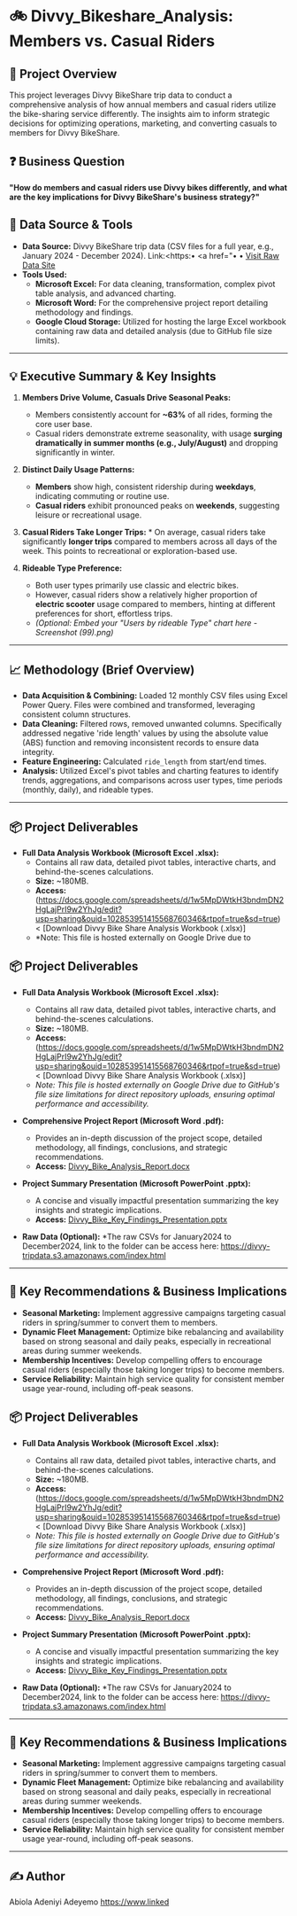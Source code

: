 # 🚲 Divvy_Bikeshare_Analysis: Members vs. Casual Riders

## 🎯 Project Overview
This project leverages Divvy BikeShare trip data to conduct a comprehensive analysis of how annual members and casual riders utilize the bike-sharing service differently. The insights aim to inform strategic decisions for optimizing operations, marketing, and converting casuals to members for Divvy BikeShare.

## ❓ Business Question
**"How do members and casual riders use Divvy bikes differently, and what are the key implications for Divvy BikeShare's business strategy?"**

## 📂 Data Source & Tools
* **Data Source:** Divvy BikeShare trip data (CSV files for a full year, e.g., January 2024 - December 2024). Link:<https:•	<a href="•	•	<a href="https://divvy-tripdata.s3.amazonaws.com/index.html" target="_blank">Visit Raw Data Site</a>
* **Tools Used:**
    * **Microsoft Excel:** For data cleaning, transformation, complex pivot table analysis, and advanced charting.
    * **Microsoft Word:** For the comprehensive project report detailing methodology and findings.
    * **Google Cloud Storage:** Utilized for hosting the large Excel workbook containing raw data and detailed analysis (due to GitHub file size limits).

---

## 💡 Executive Summary & Key Insights


1.  **Members Drive Volume, Casuals Drive Seasonal Peaks:**
    * Members consistently account for **~63%** of all rides, forming the core user base.
    * Casual riders demonstrate extreme seasonality, with usage **surging dramatically in summer months (e.g., July/August)** and dropping significantly in winter.
   

2.  **Distinct Daily Usage Patterns:**
    * **Members** show high, consistent ridership during **weekdays**, indicating commuting or routine use.
    * **Casual riders** exhibit pronounced peaks on **weekends**, suggesting leisure or recreational usage.
   3.  **Casual Riders Take Longer Trips:**
    * On average, casual riders take significantly **longer trips** compared to members across all days of the week. This points to recreational or exploration-based use.
   

4.  **Rideable Type Preference:**
    * Both user types primarily use classic and electric bikes.
    * However, casual riders show a relatively higher proportion of **electric scooter** usage compared to members, hinting at different preferences for short, effortless trips.
    * *(Optional: Embed your "Users by rideable Type" chart here - Screenshot (99).png)*

---

## 📈 Methodology (Brief Overview)

* **Data Acquisition & Combining:** Loaded 12 monthly CSV files using Excel Power Query. Files were combined and transformed, leveraging consistent column structures.
* **Data Cleaning:** Filtered rows, removed unwanted columns. Specifically addressed negative 'ride length' values by using the absolute value (ABS) function and removing inconsistent records to ensure data integrity.
* **Feature Engineering:** Calculated `ride_length` from start/end times.
* **Analysis:** Utilized Excel's pivot tables and charting features to identify trends, aggregations, and comparisons across user types, time periods (monthly, daily), and rideable types.

---

## 📦 Project Deliverables

* **Full Data Analysis Workbook (Microsoft Excel .xlsx):**
    * Contains all raw data, detailed pivot tables, interactive charts, and behind-the-scenes calculations.
    * **Size:** ~180MB.
    * **Access:**(https://docs.google.com/spreadsheets/d/1w5MpDWtkH3bndmDN2HgLajPrI9w2YhJg/edit?usp=sharing&ouid=102853951415568760346&rtpof=true&sd=true) < [Download Divvy Bike Share Analysis Workbook (.xlsx)]
    * *Note: This file is hosted externally on Google Drive due to
## 📦 Project Deliverables

* **Full Data Analysis Workbook (Microsoft Excel .xlsx):**
    * Contains all raw data, detailed pivot tables, interactive charts, and behind-the-scenes calculations.
    * **Size:** ~180MB.
    * **Access:**(https://docs.google.com/spreadsheets/d/1w5MpDWtkH3bndmDN2HgLajPrI9w2YhJg/edit?usp=sharing&ouid=102853951415568760346&rtpof=true&sd=true) < [Download Divvy Bike Share Analysis Workbook (.xlsx)]
    * *Note: This file is hosted externally on Google Drive due to GitHub's file size limitations for direct repository uploads, ensuring optimal performance and accessibility.*

* **Comprehensive Project Report (Microsoft Word .pdf):**
    * Provides an in-depth discussion of the project scope, detailed methodology, all findings, conclusions, and strategic recommendations.
    * **Access:** [Divvy_Bike_Analysis_Report.docx](Divvy_Bike_Analysis_Report.pdfx)

* **Project Summary Presentation (Microsoft PowerPoint .pptx):**
    * A concise and visually impactful presentation summarizing the key insights and strategic implications.
    * **Access:** [Divvy_Bike_Key_Findings_Presentation.pptx](Divvy_Bike_Key_Findings_Presentation.pptx)

* **Raw Data (Optional):**
  *The raw CSVs for January2024 to December2024, link to the folder can be access here: https://divvy-tripdata.s3.amazonaws.com/index.html

---

## 🚀 Key Recommendations & Business Implications


* **Seasonal Marketing:** Implement aggressive campaigns targeting casual riders in spring/summer to convert them to members.
* **Dynamic Fleet Management:** Optimize bike rebalancing and availability based on strong seasonal and daily peaks, especially in recreational areas during summer weekends.
* **Membership Incentives:** Develop compelling offers to encourage casual riders (especially those taking longer trips) to become members.
* **Service Reliability:** Maintain high service quality for consistent member usage year-round, including off-peak seasons.
## 📦 Project Deliverables

* **Full Data Analysis Workbook (Microsoft Excel .xlsx):**
    * Contains all raw data, detailed pivot tables, interactive charts, and behind-the-scenes calculations.
    * **Size:** ~180MB.
    * **Access:**(https://docs.google.com/spreadsheets/d/1w5MpDWtkH3bndmDN2HgLajPrI9w2YhJg/edit?usp=sharing&ouid=102853951415568760346&rtpof=true&sd=true) < [Download Divvy Bike Share Analysis Workbook (.xlsx)]
    * *Note: This file is hosted externally on Google Drive due to GitHub's file size limitations for direct repository uploads, ensuring optimal performance and accessibility.*

* **Comprehensive Project Report (Microsoft Word .pdf):**
    * Provides an in-depth discussion of the project scope, detailed methodology, all findings, conclusions, and strategic recommendations.
    * **Access:** [Divvy_Bike_Analysis_Report.docx](Divvy_Bike_Analysis_Report.pdfx)

* **Project Summary Presentation (Microsoft PowerPoint .pptx):**
    * A concise and visually impactful presentation summarizing the key insights and strategic implications.
    * **Access:** [Divvy_Bike_Key_Findings_Presentation.pptx](Divvy_Bike_Key_Findings_Presentation.pptx)

* **Raw Data (Optional):**
  *The raw CSVs for January2024 to December2024, link to the folder can be access here: https://divvy-tripdata.s3.amazonaws.com/index.html

---

## 🚀 Key Recommendations & Business Implications


* **Seasonal Marketing:** Implement aggressive campaigns targeting casual riders in spring/summer to convert them to members.
* **Dynamic Fleet Management:** Optimize bike rebalancing and availability based on strong seasonal and daily peaks, especially in recreational areas during summer weekends.
* **Membership Incentives:** Develop compelling offers to encourage casual riders (especially those taking longer trips) to become members.
* **Service Reliability:** Maintain high service quality for consistent member usage year-round, including off-peak seasons.
---

## ✍️ Author
Abiola Adeniyi Adeyemo
https://www.linked

